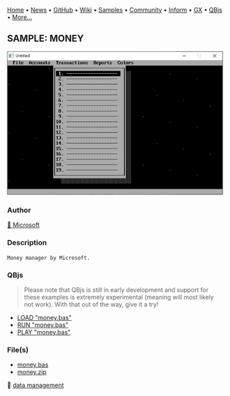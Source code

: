 [Home](https://qb64.com) • [News](../../news.md) • [GitHub](https://github.com/QB64Official/qb64) • [Wiki](https://github.com/QB64Official/qb64/wiki) • [Samples](../../samples.md) • [Community](../../community.md) • [Inform](../../inform.md) • [GX](../../gx.md) • [QBjs](../../qbjs.md) • [More...](../../more.md)

## SAMPLE: MONEY

![screenshot.png](img/screenshot.png)

### Author

[🐝 Microsoft](../microsoft.md) 

### Description

```text
Money manager by Microsoft.
```

### QBjs

> Please note that QBjs is still in early development and support for these examples is extremely experimental (meaning will most likely not work). With that out of the way, give it a try!

* [LOAD "money.bas"](https://v6p9d9t4.ssl.hwcdn.net/html/5963335/index.html?src=https://qb64.com/samples/money/src/money.bas)
* [RUN "money.bas"](https://v6p9d9t4.ssl.hwcdn.net/html/5963335/index.html?mode=auto&src=https://qb64.com/samples/money/src/money.bas)
* [PLAY "money.bas"](https://v6p9d9t4.ssl.hwcdn.net/html/5963335/index.html?mode=play&src=https://qb64.com/samples/money/src/money.bas)

### File(s)

* [money.bas](src/money.bas)
* [money.zip](src/money.zip)

🔗 [data management](../data-management.md)
